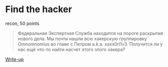 # Find the hacker

recon, 50 points

> Федеральная Экспертная Служба находится на пороге раскрытия нового дела.
> Мы почти нашли всю хакерскую группировку Omnomnomius во главе с Петром a.k.a.
> xaxx0rl1v3. Получится ли у нас ещё что-то найти насчет этого злого хакера?

[Write-up](WRITEUP.md)
